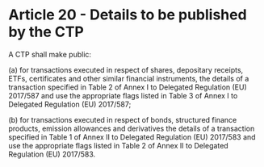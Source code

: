 # Article 20 - Details to be published by the CTP


A CTP shall make public:

(a) for transactions executed in respect of shares, depositary receipts, ETFs, certificates and other similar financial instruments, the details of a transaction specified in Table 2 of Annex I to Delegated Regulation (EU) 2017/587 and use the appropriate flags listed in Table 3 of Annex I to Delegated Regulation (EU) 2017/587;

(b) for transactions executed in respect of bonds, structured finance products, emission allowances and derivatives the details of a transaction specified in Table 1 of Annex II to Delegated Regulation (EU) 2017/583 and use the appropriate flags listed in Table 2 of Annex II to Delegated Regulation (EU) 2017/583.
